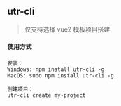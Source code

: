 ## utr-cli

> 仅支持选择 vue2 模板项目搭建

#### 使用方式

```shell
安装：
Windows: npm install utr-cli -g
MacOS: sudo npm install utr-cli -g

创建项目：
utr-cli create my-project
```
